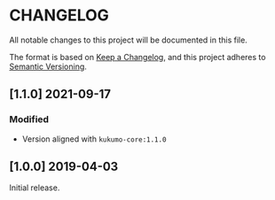 # CHANGELOG


All notable changes to this project will be documented in this file.

The format is based on [Keep a Changelog][1],
and this project adheres to [Semantic Versioning][2].


## [1.1.0] 2021-09-17

### Modified
- Version aligned with `kukumo-core:1.1.0`

  
## [1.0.0] 2019-04-03

Initial release.  


[1]: <https://keepachangelog.com/en/1.0.0/>
[2]: <https://semver.org>